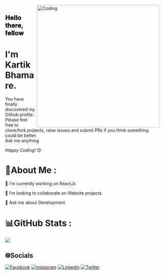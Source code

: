 <img align="right" alt="Coding" width="400" src="https://raw.githubusercontent.com/mayankchaudhary26/Cool-Readme-ideas/master/data/octocat/daftpunktocat-guy.gif">

<div align="left">
<h2> 𝐇𝐞𝐥𝐥𝐨 𝐭𝐡𝐞𝐫𝐞, 𝐟𝐞𝐥𝐥𝐨𝐰</h2>
</div>

<div align="left" width="50">



</div>

<div align="left">

<h1 align="left">I'm Kartik Bhamare.</h1>

You have finally discovered my Github profile. <br>
Please feel free to clone/fork projects, raise issues and submit PRs if you think something could be better. <br>
Ask me anything
  
 <i>Happy Coding!</i> 😊 

# 💫About Me :
🔭 I’m currently working on ReactJs

👯 I’m looking to collaborate on Website projects

💬 Ask me about Development



# 📊GitHub Stats :

![](https://github-readme-streak-stats.herokuapp.com/?user=kartiksbhamare&theme=dark&hide_border=false)<br/>
## 🌐Socials
[![Facebook](https://img.shields.io/badge/Facebook-%231877F2.svg?logo=Facebook&logoColor=white)](https://www.facebook.com/kartik.bhamare.9) [![Instagram](https://img.shields.io/badge/Instagram-%23E4405F.svg?logo=Instagram&logoColor=white)](https://www.instagram.com/kkartik.__/) [![LinkedIn](https://img.shields.io/badge/LinkedIn-%230077B5.svg?logo=linkedin&logoColor=white)](https://www.linkedin.com/in/kartik-bhamare-853278205/) [![Twitter](https://img.shields.io/badge/Twitter-%231DA1F2.svg?logo=Twitter&logoColor=white)](https://twitter.com/Kartikbhamare_) 
